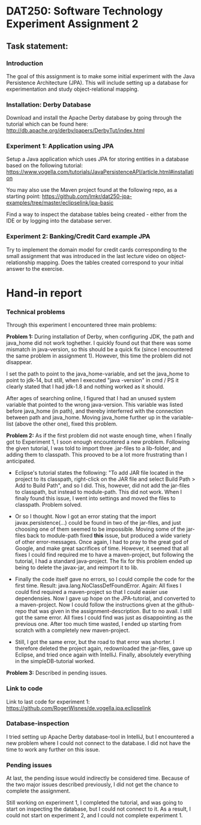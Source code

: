 # DAT250: Software Technology Experiment Assignment 2
## Task statement:
### Introduction
The goal of this assignment is to make some initial experiment with the Java Persistence Architecture (JPA). This will include setting up a database for experimentation and study object-relational mapping.

### Installation: Derby Database

Download and install the Apache Derby database by going through the tutorial which can be found here: http://db.apache.org/derby/papers/DerbyTut/index.html

### Experiment 1: Application using JPA
Setup a Java application which uses JPA for storing entities in a database based on the following tutorial:
https://www.vogella.com/tutorials/JavaPersistenceAPI/article.html#installation

You may also use the Maven project found at the following repo, as a starting point:
https://github.com/lmkr/dat250-jpa-examples/tree/master/eclipselink/jpa-basic

Find a way to inspect the database tables being created - either from the IDE or by logging into the database server.

### Experiment 2: Banking/Credit Card example JPA
Try to implement the domain model for credit cards corresponding to the small assignment that was introduced in the last lecture video on object-relationship mapping. Does the tables created correspond to your initial answer to the exercise.

# Hand-in report
### Technical problems
Through this experiment I encountered three main problems:

**Problem 1:**
During installation of Derby, when configuring JDK, the path and java_home did not work toghether. I quickly found out that there was some mismatch in java-version, so this should be a quick fix (since I encountered the same problem in assignment 1). However, this time the problem did not disappear. 

I set the path to point to the java_home-variable, and set the java_home to point to jdk-14, but still, when I executed "java -version" in cmd / PS it clearly stated that I had jdk-1.8 and nothing worked as it should.

After ages of searching online, I figured that I had an unused system variable that pointed to the wrong java-version. This variable was listed before java_home (in path), and thereby interferred with the connection between path and java_home. Moving java_home further up in the variable-list (above the other one), fixed this problem.

**Problem 2:**
As if the first problem did not waste enough time, when I finally got to Experiment 1, I soon enough encountered a new problem. Following the given tutorial, I was told to import three .jar-files to a lib-folder, and adding them to classpath. This prooved to be a lot more frustrating than I anticipated.

- Eclipse's tutorial states the following: "To add JAR file located in the project to its classpath, right-click on the JAR file and select Build Path > Add to Build Path", and so I did. This, however, did not add the jar-files to classpath, but instead to module-path. This did not work. When I finaly found this issue, I went into settings and moved the files to classpath. Problem solved.

- Or so I thought. Now I got an error stating that the import javax.persistence(...) could be found in two of the jar-files, and just choosing one of them seemed to be impossible. Moving some of the jar-files back to module-path fixed **this** issue, but produced a wide variety of other error-messages. Once again, I had to pray to the great god of Google, and make great sacrifices of time. However, it seemed that all fixes I could find required me to have a maven-project, but following the tutorial, I had a standard java-project. The fix for this problem ended up being to delete the javax-jar, and reimport it to lib.

- Finally the code itself gave no errors, so I could compile the code for the first time. Result: java.lang.NoClassDefFoundError. Again: All fixes I could find required a maven-project so that I could easier use dependensies. Now I gave up hope on the JPA-tutorial, and converted to a maven-project. Now I could follow the instructions given at the github-repo that was given in the assignment-description. But to no avail. I still got the same error. All fixes I could find was just as disappointing as the previous one. After too much time wasted, I ended up starting from scratch with a completely new maven-project. 

- Still, I got the same error, but the road to that error was shorter. I therefore deleted the project again, redownloaded the jar-files, gave up Eclipse, and tried once again with IntelliJ. Finally, absolutely everything in the simpleDB-tutorial worked.

**Problem 3:**
Described in pending issues.

### Link to code
Link to last code for experiment 1:
https://github.com/RogerWisnes/de.vogella.jpa.eclipselink

### Database-inspection
I tried setting up Apache Derby database-tool in IntelliJ, but I encountered a new problem where I could not connect to the database. I did not have the time to work any further on this issue.

### Pending issues
At last, the pending issue would indirectly be considered time. Because of the two major issues described previously, I did not get the chance to complete the assignment.

Still working on experiment 1, I completed the tutorial, and was going to start on inspecting the database, but I could not connect to it.
As a result, I could not start on experiment 2, and I could not complete experiment 1.
